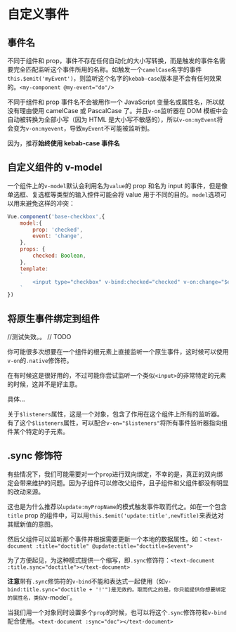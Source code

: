 # 自定义事件

## 事件名

不同于组件和 prop，事件不存在任何自动化的大小写转换，而是触发的事件名需要完全匹配监听这个事件所用的名称。如触发一个`camelCase`名字的事件`this.$emit('myEvent')`，则监听这个名字的`kebab-case`版本是不会有任何效果的。`<my-component @my-event="do"/>`

不同于组件和 prop 事件名不会被用作一个 JavaScript 变量名或属性名，所以就没有理由使用 camelCase 或 PascalCase 了。并且`v-on`监听器在 DOM 模板中会自动被转换为全部小写（因为  HTML 是大小写不敏感的），所以`v-on:myEvent`将会变为`v-on:myevent`，导致`myEvent`不可能被监听到。

因为，推荐**始终使用 kebab-case 事件名**

## 自定义组件的 v-model

一个组件上的`v-model`默认会利用名为`value`的 prop 和名为 input 的事件，但是像单选框、复选框等类型的输入控件可能会将 value 用于不同的目的。`model`选项可以用来避免这样的冲突：
```js
Vue.component('base-checkbox',{
    model:{
        prop: 'checked',
        event: 'change',
    },
    props: {
        checked: Boolean,
    },
    template:
    `
        <input type="checkbox" v-bind:checked="checked" v-on:change="$emit('change',$event.target.checked)">
    `
})
```

## 将原生事件绑定到组件

//测试失效。。 // TODO

你可能很多次想要在一个组件的根元素上直接监听一个原生事件，这时候可以使用`v-on`的`.native`修饰符。

在有时候这是很好用的，不过可能你尝试监听一个类似`<input>`的非常特定的元素的时候，这并不是好主意。

具体...

关于`$listeners`属性，这是一个对象，包含了作用在这个组件上所有的监听器。有了这个`$listeners`属性，可以配合`v-on="$listeners"`将所有事件监听器指向组件某个特定的子元素。

## .sync 修饰符

有些情况下，我们可能需要对一个`prop`进行双向绑定，不幸的是，真正的双向绑定会带来维护的问题。因为子组件可以修改父组件，且子组件和父组件都没有明显的改动来源。

这也是为什么推荐以`update:myPropName`的模式触发事件取而代之。如在一个包含`title` prop 的组件中，可以用`this.$emit('update:title',newTitle)`来表达对其赋新值的意图。

然后父组件可以监听那个事件并根据需要更新一个本地的数据属性。如：`<text-document :title="doctitle" @update:title="doctitle=$event">`

为了方便起见，为这种模式提供一个缩写，即`.sync`修饰符：`<text-document :title.sync="doctitle"></text-document>`

**注意**带有`.sync`修饰符的`v-bind`不能和表达式一起使用（如`v-bind:title.sync="doctitle + '!'")是无效的。取而代之的是，你只能提供你想要绑定的属性名，类似`v-model`。

当我们用一个对象同时设置多个`prop`的时候，也可以将这个`.sync`修饰符和`v-bind`配合使用。`<text-document :sync="doc"></text-document>`

